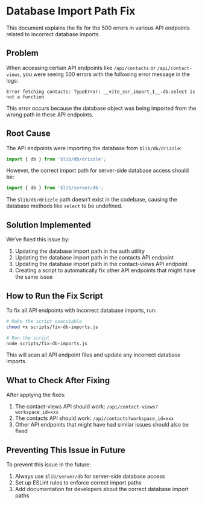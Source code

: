 # Database Import Path Fix

This document explains the fix for the 500 errors in various API endpoints related to incorrect database imports.

## Problem

When accessing certain API endpoints like `/api/contacts` or `/api/contact-views`, you were seeing 500 errors with the following error message in the logs:

```
Error fetching contacts: TypeError: __vite_ssr_import_1__.db.select is not a function
```

This error occurs because the database object was being imported from the wrong path in these API endpoints.

## Root Cause

The API endpoints were importing the database from `$lib/db/drizzle`:

```typescript
import { db } from '$lib/db/drizzle';
```

However, the correct import path for server-side database access should be:

```typescript
import { db } from '$lib/server/db';
```

The `$lib/db/drizzle` path doesn't exist in the codebase, causing the database methods like `select` to be undefined.

## Solution Implemented

We've fixed this issue by:

1. Updating the database import path in the auth utility
2. Updating the database import path in the contacts API endpoint
3. Updating the database import path in the contact-views API endpoint
4. Creating a script to automatically fix other API endpoints that might have the same issue

## How to Run the Fix Script

To fix all API endpoints with incorrect database imports, run:

```bash
# Make the script executable
chmod +x scripts/fix-db-imports.js

# Run the script
node scripts/fix-db-imports.js
```

This will scan all API endpoint files and update any incorrect database imports.

## What to Check After Fixing

After applying the fixes:

1. The contact-views API should work: `/api/contact-views?workspace_id=xxx`
2. The contacts API should work: `/api/contacts?workspace_id=xxx`
3. Other API endpoints that might have had similar issues should also be fixed

## Preventing This Issue in Future

To prevent this issue in the future:

1. Always use `$lib/server/db` for server-side database access
2. Set up ESLint rules to enforce correct import paths
3. Add documentation for developers about the correct database import paths
